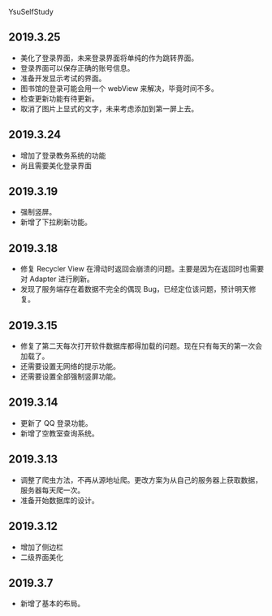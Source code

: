  YsuSelfStudy
 
## 2019.3.25
- 美化了登录界面，未来登录界面将单纯的作为跳转界面。
- 登录界面可以保存正确的账号信息。
- 准备开发显示考试的界面。
- 图书馆的登录可能会用一个 webView 来解决，毕竟时间不多。
- 检查更新功能有待更新。
- 取消了图片上显式的文字，未来考虑添加到第一屏上去。

## 2019.3.24
- 增加了登录教务系统的功能
- 尚且需要美化登录界面

## 2019.3.19
- 强制竖屏。
- 新增了下拉刷新功能。
## 2019.3.18
- 修复 Recycler View 在滑动时返回会崩溃的问题。主要是因为在返回时也需要对 Adapter 进行刷新。
- 发现了服务端存在着数据不完全的偶现 Bug，已经定位该问题，预计明天修复。
## 2019.3.15
- 修复了第二天每次打开软件数据库都得加载的问题。现在只有每天的第一次会加载了。
- 还需要设置无网络的提示功能。
- 还需要设置全部强制竖屏功能。

## 2019.3.14
- 更新了 QQ 登录功能。
- 新增了空教室查询系统。

## 2019.3.13
- 调整了爬虫方法，不再从源地址爬。更改方案为从自己的服务器上获取数据，服务器每天爬一次。
- 准备开始数据库的设计。
## 2019.3.12
- 增加了侧边栏
- 二级界面美化

## 2019.3.7
- 新增了基本的布局。
